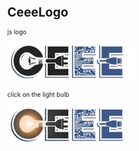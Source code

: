 # CeeeLogo
js logo

![](commitscreens/Capture.PNG)

click on the light bulb

![](commitscreens/Capture2.PNG)
